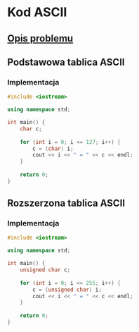 # Kod ASCII

## [Opis problemu](../../../../algorithms/coding-and-compression/ascii.md)

## Podstawowa tablica ASCII

### Implementacja

```cpp linenums="1"
#include <iostream>

using namespace std;

int main() {
    char c;
    
    for (int i = 0; i <= 127; i++) {
        c = (char) i;
        cout << i << " = " << c << endl;
    }
    
    return 0;
}
```

## Rozszerzona tablica ASCII

### Implementacja

```cpp linenums="1"
#include <iostream>

using namespace std;

int main() {
    unsigned char c;
    
    for (int i = 0; i <= 255; i++) {
        c = (unsigned char) i;
        cout << i << " = " << c << endl;
    }
    
    return 0;
}
```

